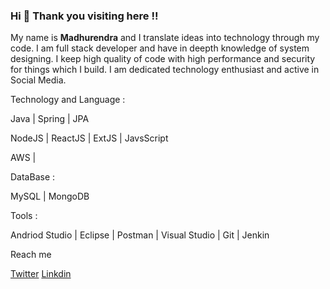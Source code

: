 ### Hi  👋 Thank you visiting here !!

<!--
**maddy65/maddy65** is a ✨ _special_ ✨ repository because its `README.md` (this file) appears on your GitHub profile.

Here are some ideas to get you started:

- 🔭 I’m currently working on ...
- 🌱 I’m currently learning ...
- 👯 I’m looking to collaborate on ...
- 🤔 I’m looking for help with ...
- 💬 Ask me about ...
- 📫 How to reach me: ...
- 😄 Pronouns: ...
- ⚡ Fun fact: ...
-->
My name is **Madhurendra** and I translate ideas into technology through my code. I am full stack developer and have in deepth knowledge of system designing. I keep high quality of 
code with high performance and security for things which I build. I am  dedicated technology enthusiast and active in Social Media.

Technology and Language :


Java | Spring | JPA

NodeJS | ReactJS  | ExtJS | JavsScript

AWS |


DataBase :

MySQL | MongoDB

Tools :

 Andriod Studio | Eclipse | Postman | Visual Studio | Git | Jenkin 



Reach me 

[Twitter](https://twitter.com/maddyraj) [Linkdin](https://www.linkedin.com/in/maddy65/)




